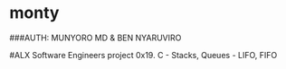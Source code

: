 # monty
###AUTH: MUNYORO MD & BEN NYARUVIRO

#ALX Software Engineers project 0x19. C - Stacks, Queues - LIFO, FIFO
